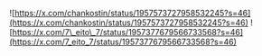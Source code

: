 ![https://x.com/chankostin/status/1957573727958532245?s=46](https://x.com/chankostin/status/1957573727958532245?s=46)
![https://x.com/7\_eito\_7/status/1957377679566733568?s=46](https://x.com/7_eito_7/status/1957377679566733568?s=46)
